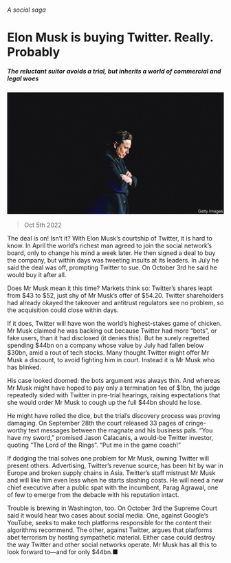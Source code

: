 ###### A social saga

# Elon Musk is buying Twitter. Really. Probably 

##### The reluctant suitor avoids a trial, but inherits a world of commercial and legal woes 

![image](images/20221008_WBP004.jpg) 

> Oct 5th 2022 

The deal is on! Isn’t it? With Elon Musk’s courtship of Twitter, it is hard to know. In April the world’s richest man agreed to join the social network’s board, only to change his mind a week later. He then signed a deal to buy the company, but within days was tweeting insults at its leaders. In July he said the deal was off, prompting Twitter to sue. On October 3rd he said he would buy it after all.

Does Mr Musk mean it this time? Markets think so: Twitter’s shares leapt from $43 to $52, just shy of Mr Musk’s offer of $54.20. Twitter shareholders had already okayed the takeover and antitrust regulators see no problem, so the acquisition could close within days.

If it does, Twitter will have won the world’s highest-stakes game of chicken. Mr Musk claimed he was backing out because Twitter had more “bots”, or fake users, than it had disclosed (it denies this). But he surely regretted spending $44bn on a company whose value by July had fallen below $30bn, amid a rout of tech stocks. Many thought Twitter might offer Mr Musk a discount, to avoid fighting him in court. Instead it is Mr Musk who has blinked.

His case looked doomed: the bots argument was always thin. And whereas Mr Musk might have hoped to pay only a termination fee of $1bn, the judge repeatedly sided with Twitter in pre-trial hearings, raising expectations that she would order Mr Musk to cough up the full $44bn should he lose.

He might have rolled the dice, but the trial’s discovery process was proving damaging. On September 28th the court released 33 pages of cringe-worthy text messages between the magnate and his business pals. “You have my sword,” promised Jason Calacanis, a would-be Twitter investor, quoting “The Lord of the Rings”. “Put me in the game coach!”

If dodging the trial solves one problem for Mr Musk, owning Twitter will present others. Advertising, Twitter’s revenue source, has been hit by war in Europe and broken supply chains in Asia. Twitter’s staff mistrust Mr Musk and will like him even less when he starts slashing costs. He will need a new chief executive after a public spat with the incumbent, Parag Agrawal, one of few to emerge from the debacle with his reputation intact.

Trouble is brewing in Washington, too. On October 3rd the Supreme Court said it would hear two cases about social media. One, against Google’s YouTube, seeks to make tech platforms responsible for the content their algorithms recommend. The other, against Twitter, argues that platforms abet terrorism by hosting sympathetic material. Either case could destroy the way Twitter and other social networks operate. Mr Musk has all this to look forward to—and for only $44bn.■


